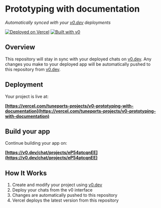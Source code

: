 # Prototyping with documentation

*Automatically synced with your [v0.dev](https://v0.dev) deployments*

[![Deployed on Vercel](https://img.shields.io/badge/Deployed%20on-Vercel-black?style=for-the-badge&logo=vercel)](https://vercel.com/tuneports-projects/v0-prototyping-with-documentation)
[![Built with v0](https://img.shields.io/badge/Built%20with-v0.dev-black?style=for-the-badge)](https://v0.dev/chat/projects/eP54ptcqnEE)

## Overview

This repository will stay in sync with your deployed chats on [v0.dev](https://v0.dev).
Any changes you make to your deployed app will be automatically pushed to this repository from [v0.dev](https://v0.dev).

## Deployment

Your project is live at:

**[https://vercel.com/tuneports-projects/v0-prototyping-with-documentation](https://vercel.com/tuneports-projects/v0-prototyping-with-documentation)**

## Build your app

Continue building your app on:

**[https://v0.dev/chat/projects/eP54ptcqnEE](https://v0.dev/chat/projects/eP54ptcqnEE)**

## How It Works

1. Create and modify your project using [v0.dev](https://v0.dev)
2. Deploy your chats from the v0 interface
3. Changes are automatically pushed to this repository
4. Vercel deploys the latest version from this repository